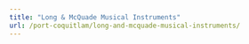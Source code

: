 ```yaml
---
title: "Long & McQuade Musical Instruments"
url: /port-coquitlam/long-and-mcquade-musical-instruments/
---
```


